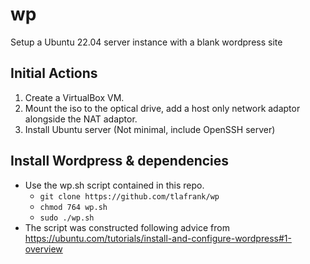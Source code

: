# wp
Setup a Ubuntu 22.04 server instance with a blank wordpress site

## Initial Actions
1. Create a VirtualBox VM.
2. Mount the iso to the optical drive, add a host only network adaptor alongside the NAT adaptor.
3. Install Ubuntu server (Not minimal, include OpenSSH server)

## Install Wordpress & dependencies
- Use the wp.sh script contained in this repo.
  - `git clone https://github.com/tlafrank/wp`
  - `chmod 764 wp.sh`
  - `sudo ./wp.sh`
- The script was constructed following advice from https://ubuntu.com/tutorials/install-and-configure-wordpress#1-overview

